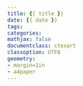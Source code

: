 ```yaml
---
title: {{ title }}
date: {{ date }}
tags:
categories:
mathjax: false
documentclass: ctexart
classoption: UTF8
geometry:
- margin=1in
- a4paper
---
```

